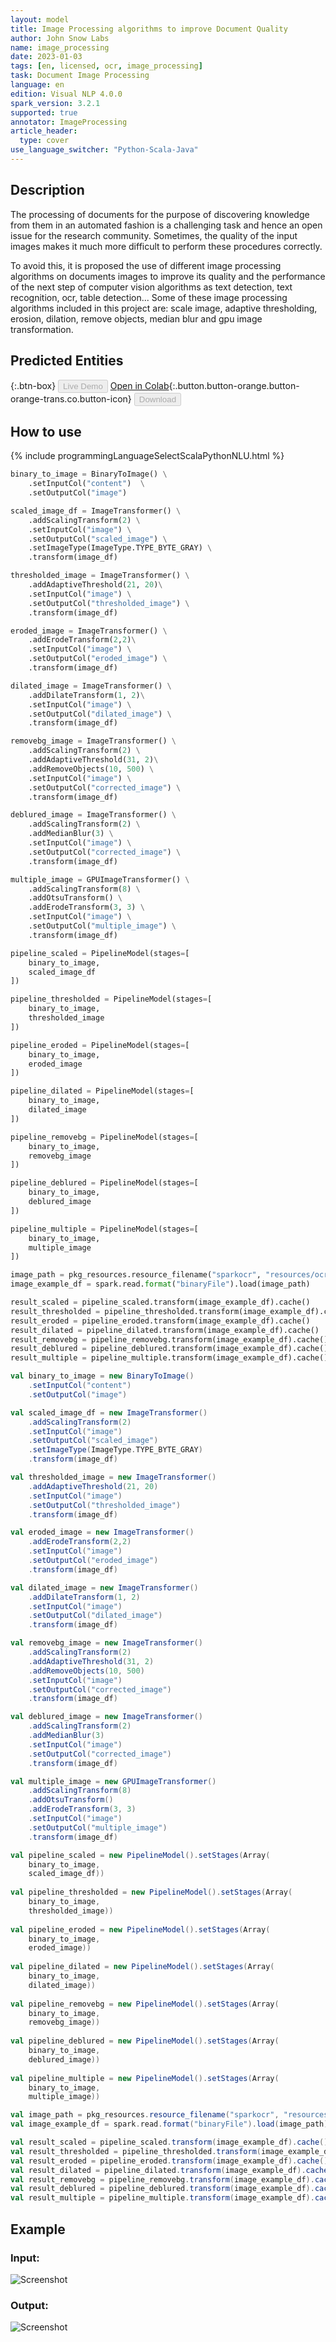 ```yaml
---
layout: model
title: Image Processing algorithms to improve Document Quality
author: John Snow Labs
name: image_processing
date: 2023-01-03
tags: [en, licensed, ocr, image_processing]
task: Document Image Processing
language: en
edition: Visual NLP 4.0.0
spark_version: 3.2.1
supported: true
annotator: ImageProcessing
article_header:
  type: cover
use_language_switcher: "Python-Scala-Java"
---
```


## Description

The processing of documents for the purpose of discovering  knowledge from them in an automated fashion is a challenging task and hence an open issue for the research community. Sometimes, the quality of the input images makes it much more difficult to perform these procedures correctly.

To avoid this, it is proposed the use of different image processing algorithms on documents images to improve its quality and the performance of the next step of computer vision algorithms as text detection, text recognition, ocr, table detection... Some of these image processing algorithms included in this project are: scale image, adaptive thresholding, erosion, dilation, remove objects, median blur and gpu image transformation.

## Predicted Entities

{:.btn-box}
<button class="button button-orange" disabled>Live Demo</button>
[Open in Colab](https://github.com/JohnSnowLabs/spark-ocr-workshop/blob/master/tutorials/Certification_Trainings/1.2.Image_processing.ipynb){:.button.button-orange.button-orange-trans.co.button-icon}
<button class="button button-orange" disabled>Download</button>

## How to use

<div class="tabs-box" markdown="1">
{% include programmingLanguageSelectScalaPythonNLU.html %}

```python
binary_to_image = BinaryToImage() \
    .setInputCol("content")  \
    .setOutputCol("image") 

scaled_image_df = ImageTransformer() \
    .addScalingTransform(2) \
    .setInputCol("image") \
    .setOutputCol("scaled_image") \
    .setImageType(ImageType.TYPE_BYTE_GRAY) \
    .transform(image_df)

thresholded_image = ImageTransformer() \
    .addAdaptiveThreshold(21, 20)\
    .setInputCol("image") \
    .setOutputCol("thresholded_image") \
    .transform(image_df)

eroded_image = ImageTransformer() \
    .addErodeTransform(2,2)\
    .setInputCol("image") \
    .setOutputCol("eroded_image") \
    .transform(image_df)

dilated_image = ImageTransformer() \
    .addDilateTransform(1, 2)\
    .setInputCol("image") \
    .setOutputCol("dilated_image") \
    .transform(image_df)

removebg_image = ImageTransformer() \
    .addScalingTransform(2) \
    .addAdaptiveThreshold(31, 2)\
    .addRemoveObjects(10, 500) \
    .setInputCol("image") \
    .setOutputCol("corrected_image") \
    .transform(image_df)

deblured_image = ImageTransformer() \
    .addScalingTransform(2) \
    .addMedianBlur(3) \
    .setInputCol("image") \
    .setOutputCol("corrected_image") \
    .transform(image_df)

multiple_image = GPUImageTransformer() \
    .addScalingTransform(8) \
    .addOtsuTransform() \
    .addErodeTransform(3, 3) \
    .setInputCol("image") \
    .setOutputCol("multiple_image") \
    .transform(image_df)

pipeline_scaled = PipelineModel(stages=[
    binary_to_image,
    scaled_image_df
])

pipeline_thresholded = PipelineModel(stages=[
    binary_to_image,
    thresholded_image
])

pipeline_eroded = PipelineModel(stages=[
    binary_to_image,
    eroded_image
])

pipeline_dilated = PipelineModel(stages=[
    binary_to_image,
    dilated_image
])

pipeline_removebg = PipelineModel(stages=[
    binary_to_image,
    removebg_image
])

pipeline_deblured = PipelineModel(stages=[
    binary_to_image,
    deblured_image
])

pipeline_multiple = PipelineModel(stages=[
    binary_to_image,
    multiple_image
])

image_path = pkg_resources.resource_filename("sparkocr", "resources/ocr/images/check.jpg")
image_example_df = spark.read.format("binaryFile").load(image_path)

result_scaled = pipeline_scaled.transform(image_example_df).cache()
result_thresholded = pipeline_thresholded.transform(image_example_df).cache()
result_eroded = pipeline_eroded.transform(image_example_df).cache()
result_dilated = pipeline_dilated.transform(image_example_df).cache()
result_removebg = pipeline_removebg.transform(image_example_df).cache()
result_deblured = pipeline_deblured.transform(image_example_df).cache()
result_multiple = pipeline_multiple.transform(image_example_df).cache()
```
```scala
val binary_to_image = new BinaryToImage() 
    .setInputCol("content")  
    .setOutputCol("image") 

val scaled_image_df = new ImageTransformer() 
    .addScalingTransform(2) 
    .setInputCol("image") 
    .setOutputCol("scaled_image") 
    .setImageType(ImageType.TYPE_BYTE_GRAY) 
    .transform(image_df)

val thresholded_image = new ImageTransformer() 
    .addAdaptiveThreshold(21, 20)
    .setInputCol("image") 
    .setOutputCol("thresholded_image") 
    .transform(image_df)

val eroded_image = new ImageTransformer() 
    .addErodeTransform(2,2)
    .setInputCol("image") 
    .setOutputCol("eroded_image") 
    .transform(image_df)

val dilated_image = new ImageTransformer() 
    .addDilateTransform(1, 2)
    .setInputCol("image") 
    .setOutputCol("dilated_image") 
    .transform(image_df)

val removebg_image = new ImageTransformer() 
    .addScalingTransform(2) 
    .addAdaptiveThreshold(31, 2)
    .addRemoveObjects(10, 500) 
    .setInputCol("image") 
    .setOutputCol("corrected_image") 
    .transform(image_df)

val deblured_image = new ImageTransformer() 
    .addScalingTransform(2) 
    .addMedianBlur(3) 
    .setInputCol("image") 
    .setOutputCol("corrected_image") 
    .transform(image_df)

val multiple_image = new GPUImageTransformer() 
    .addScalingTransform(8) 
    .addOtsuTransform() 
    .addErodeTransform(3, 3) 
    .setInputCol("image") 
    .setOutputCol("multiple_image") 
    .transform(image_df)

val pipeline_scaled = new PipelineModel().setStages(Array(
    binary_to_image, 
    scaled_image_df))
    
val pipeline_thresholded = new PipelineModel().setStages(Array(
    binary_to_image, 
    thresholded_image))
    
val pipeline_eroded = new PipelineModel().setStages(Array(
    binary_to_image, 
    eroded_image))
    
val pipeline_dilated = new PipelineModel().setStages(Array(
    binary_to_image, 
    dilated_image))
    
val pipeline_removebg = new PipelineModel().setStages(Array(
    binary_to_image, 
    removebg_image))
    
val pipeline_deblured = new PipelineModel().setStages(Array(
    binary_to_image, 
    deblured_image))
    
val pipeline_multiple = new PipelineModel().setStages(Array(
    binary_to_image, 
    multiple_image))

val image_path = pkg_resources.resource_filename("sparkocr", "resources/ocr/images/check.jpg")
val image_example_df = spark.read.format("binaryFile").load(image_path)

val result_scaled = pipeline_scaled.transform(image_example_df).cache()
val result_thresholded = pipeline_thresholded.transform(image_example_df).cache()
val result_eroded = pipeline_eroded.transform(image_example_df).cache()
val result_dilated = pipeline_dilated.transform(image_example_df).cache()
val result_removebg = pipeline_removebg.transform(image_example_df).cache()
val result_deblured = pipeline_deblured.transform(image_example_df).cache()
val result_multiple = pipeline_multiple.transform(image_example_df).cache()
```
</div>

## Example

### Input:
![Screenshot](../../_examples_ocr/image2.png)

### Output:
![Screenshot](../../_examples_ocr/image2_out2.png)

